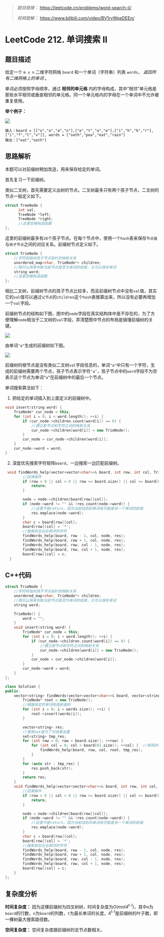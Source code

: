 > *题目链接：* https://leetcode.cn/problems/word-search-ii/
>
> *视频题解：* https://www.bilibili.com/video/BV1rvWpeDEEn/

# LeetCode 212. 单词搜索 II

## 题目描述

给定一个 `m x n` 二维字符网格 `board` 和一个单词（字符串）列表 `words`， *返回所有二维网格上的单词* 。

单词必须按照字母顺序，通过 **相邻的单元格** 内的字母构成，其中“相邻”单元格是那些水平相邻或垂直相邻的单元格。同一个单元格内的字母在一个单词中不允许被重复使用。

**举个例子：**

![](https://gitee.com/ldtech007/picture/raw/master/pic/lc-0212-01.png)

```
输入：board = [["o","a","a","n"],["e","t","a","e"],["i","h","k","r"],["i","f","l","v"]], words = ["oath","pea","eat","rain"]
输出：["eat","oath"]
```

## 思路解析

本题可以对前缀树稍加改造，用来保存给定的单词。

首先复习一下前缀树。

类似二叉树，首先需要定义出树的节点。二叉树最多只有两个孩子节点，二叉树的节点一般定义如下。

```cpp
struct TreeNode {
      int val;
      TreeNode *left;
      TreeNode *right;
      //这里忽略构造函数
};
```

这里的前缀树最多有`26`个孩子节点。在每个节点中，使用一个`hash`表来保存`节点值`与`孩子节点`之间的对应关系。前缀树节点定义如下。

```cpp
struct TrieNode {
    //字符和指向孩子节点指针的映射关系
    unordered_map<char, TrieNode*> children;
    //既可以用来判断当前节点是否为单词的结尾，又可以保存单词
    string word;
    //这里忽略构造函数
};
```
相比二叉树，前缀树节点的孩子节点比较多，而且前缀树节点中没有`val`值，其实它的`val`值可以通过`父节点`的`children`这个`hash`表推算出来，所以没有必要再增加一个`val`字段。

前缀树节点的结构如下图，图中的`node`字段在真实结构体中是不存在的，为了方便理解`node`相当于二叉树的`val`字段，弄清楚图中节点的布局是搞懂前缀树的关键。

![](https://gitee.com/ldtech007/picture/raw/master/pic/lc-0212-02.png)

由单词`"a"`生成的前缀树如下图。

![](https://gitee.com/ldtech007/picture/raw/master/pic/lc-0212-03.png)

前缀树的根节点是没有类似二叉树`val`字段信息的，单词`"a"`中只有一个字符，生成的前缀树需要两个节点，孩子节点表示字符`‘a’`，孩子节点中的`word`字段不为空表示这个节点为单词`“a”`在前缀树中的最后一个节点。

单词搜索算法如下：

1. 把给定的单词插入到上面定义的前缀树中。

```cpp
void insert(string word) {
    TrieNode* cur_node = this;
    for (int i = 0; i < word.length(); ++i) {
        if (cur_node->children.count(word[i]) == 0) {
            //建立新节点和字符之间的映射关系
            cur_node->children[word[i]] = new TrieNode();
        }
        cur_node = cur_node->children[word[i]];
    }
    cur_node->word = word;
}
```
2. 深度优先搜索字符矩阵`board`，一边搜索一边匹配前缀树。

```cpp
 void findWords_help(vector<vector<char>>& board, int row, int col, TrieNode* node, set<string>& res) {
        //回溯条件
        if (row < 0 || col < 0 || row >= board.size() || col >= board[0].size() || board[row][col] == '*' || !(node->children.count(board[row][col]))) {
            return;
        }

        node = node->children[board[row][col]];
        if (node->word != "" && !res.count(node->word)) {
            //这里不能return，因为当前找到的单词有可能是另一个单词的前缀
            res.emplace(node->word);
        }
        char c = board[row][col];
        board[row][col] = '*';
        //搜索前后左右相邻的字符
        findWords_help(board, row - 1, col, node, res);
        findWords_help(board, row + 1, col, node, res);
        findWords_help(board, row, col - 1, node, res);
        findWords_help(board, row, col + 1, node, res);
        board[row][col] = c;
  }
```

## C++代码

```cpp
struct TrieNode {
    //字符和指向孩子节点指针的映射关系
    unordered_map<char, TrieNode*> children;
    //既可以用来判断当前节点是否为单词的结尾，又可以保存单词
    string word;

    TrieNode() {
        word = "";
    }
    void insert(string word) {
        TrieNode* cur_node = this;
        for (int i = 0; i < word.length(); ++i) {
            if (cur_node->children.count(word[i]) == 0) {
                //建立新节点和字符之间的映射关系
                cur_node->children[word[i]] = new TrieNode();
            }
            cur_node = cur_node->children[word[i]];
        }
        cur_node->word = word;
    }
};

class Solution {
public:
    vector<string> findWords(vector<vector<char>>& board, vector<string>& words) {
        TrieNode* root = new TrieNode();
        //根据给定的单词构造前缀树
        for (int i = 0; i < words.size(); ++i) {
            root->insert(words[i]);
        }

        vector<string> res;
        //使用set是为了对结果去重
        set<string> tmp_res;
        for (int row = 0; row < board.size(); ++row) {
            for (int col = 0; col < board[0].size(); ++col) {  //矩阵的每一个元素做为起点开始搜索
                findWords_help(board, row, col, root, tmp_res);
            }
        }
        for (auto str : tmp_res) {
            res.push_back(str);
        }
        return res;
    }
    void findWords_help(vector<vector<char>>& board, int row, int col, TrieNode* node, set<string>& res) {
        //回溯条件
        if (row < 0 || col < 0 || row >= board.size() || col >= board[0].size() || board[row][col] == '*' || !(node->children.count(board[row][col]))) {
            return;
        }

        node = node->children[board[row][col]];
        if (node->word != "" && !res.count(node->word)) {
            //这里不能return，因为当前找到的单词有可能是另一个单词的前缀
            res.emplace(node->word);
        }
        char c = board[row][col];
        board[row][col] = '*';
        //搜索前后左右相邻的字符
        findWords_help(board, row - 1, col, node, res);
        findWords_help(board, row + 1, col, node, res);
        findWords_help(board, row, col - 1, node, res);
        findWords_help(board, row, col + 1, node, res);
        board[row][col] = c;
    }
};
```

## 复杂度分析

**时间复杂度：** 因为这棵前缀树为四叉树树，时间复杂度为*O(mnt4<sup>t-1</sup>)*，其中`m`为`board`的行数，`n`为`board`的列数，`t`为最长单词的长度，4<sup>t-1</sup>是前缀树的叶子数，即一棵树最大搜索路径数。

**空间复杂度：** 空间复杂度跟前缀树的总节点数相关。

